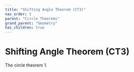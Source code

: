 ```yaml
---
title: "Shifting Angle Theorem (CT3)"
nav_order: 3
parent: "Circle Theorems"
grand_parent: "Geometry"
has_children: true
---
```


# Shifting Angle Theorem (CT3)

The circle theorem 1.